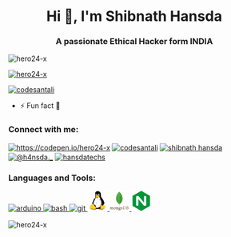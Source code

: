 <h1 align="center">Hi 👋, I'm Shibnath Hansda</h1>
<h3 align="center">A passionate Ethical Hacker form INDIA</h3>


<p align="left"> <img src="https://komarev.com/ghpvc/?username=hero24-x&label=Profile%20views&color=0e75b6&style=flat" alt="hero24-x" /> </p>

<p align="left"> <a href="https://github.com/ryo-ma/github-profile-trophy"><img src="https://github-profile-trophy.vercel.app/?username=hero24-x" alt="hero24-x" /></a> </p>

<p align="left"> <a href="https://twitter.com/codesantali" target="blank"><img src="https://img.shields.io/twitter/follow/codesantali?logo=twitter&style=for-the-badge" alt="codesantali" /></a> </p>

- ⚡ Fun fact **🥳**

<h3 align="left">Connect with me:</h3>
<p align="left">
<a href="https://codepen.io/https://codepen.io/hero24-x" target="blank"><img align="center" src="https://raw.githubusercontent.com/rahuldkjain/github-profile-readme-generator/master/src/images/icons/Social/codepen.svg" alt="https://codepen.io/hero24-x" height="30" width="40" /></a>
<a href="https://twitter.com/codesantali" target="blank"><img align="center" src="https://raw.githubusercontent.com/rahuldkjain/github-profile-readme-generator/master/src/images/icons/Social/twitter.svg" alt="codesantali" height="30" width="40" /></a>
<a href="https://fb.com/shibnath hansda" target="blank"><img align="center" src="https://raw.githubusercontent.com/rahuldkjain/github-profile-readme-generator/master/src/images/icons/Social/facebook.svg" alt="shibnath hansda" height="30" width="40" /></a>
<a href="https://instagram.com/@h4nsda._" target="blank"><img align="center" src="https://raw.githubusercontent.com/rahuldkjain/github-profile-readme-generator/master/src/images/icons/Social/instagram.svg" alt="@h4nsda._" height="30" width="40" /></a>
<a href="https://www.youtube.com/c/hansdatechs" target="blank"><img align="center" src="https://raw.githubusercontent.com/rahuldkjain/github-profile-readme-generator/master/src/images/icons/Social/youtube.svg" alt="hansdatechs" height="30" width="40" /></a>
</p>

<h3 align="left">Languages and Tools:</h3>
<p align="left"> <a href="https://www.arduino.cc/" target="_blank" rel="noreferrer"> <img src="https://cdn.worldvectorlogo.com/logos/arduino-1.svg" alt="arduino" width="40" height="40"/> </a> <a href="https://www.gnu.org/software/bash/" target="_blank" rel="noreferrer"> <img src="https://www.vectorlogo.zone/logos/gnu_bash/gnu_bash-icon.svg" alt="bash" width="40" height="40"/> </a> <a href="https://git-scm.com/" target="_blank" rel="noreferrer"> <img src="https://www.vectorlogo.zone/logos/git-scm/git-scm-icon.svg" alt="git" width="40" height="40"/> </a> <a href="https://www.linux.org/" target="_blank" rel="noreferrer"> <img src="https://raw.githubusercontent.com/devicons/devicon/master/icons/linux/linux-original.svg" alt="linux" width="40" height="40"/> </a> <a href="https://www.mongodb.com/" target="_blank" rel="noreferrer"> <img src="https://raw.githubusercontent.com/devicons/devicon/master/icons/mongodb/mongodb-original-wordmark.svg" alt="mongodb" width="40" height="40"/> </a> <a href="https://www.nginx.com" target="_blank" rel="noreferrer"> <img src="https://raw.githubusercontent.com/devicons/devicon/master/icons/nginx/nginx-original.svg" alt="nginx" width="40" height="40"/> </a> </p>

<p><img align="center" src="https://github-readme-stats.vercel.app/api/top-langs?username=hero24-x&show_icons=true&locale=en&layout=compact" alt="hero24-x" /></p>
